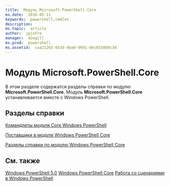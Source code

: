 ```yaml
---
title:  Модуль Microsoft.PowerShell.Core
ms.date:  2016-05-11
keywords:  powershell,cmdlet
description:  
ms.topic:  article
author:  jpjofre
manager:  dongill
ms.prod:  powershell
ms.assetid:  caa21265-653d-4ba0-9691-b6c0310b9c3d
---
```


# Модуль Microsoft.PowerShell.Core
В этом разделе содержатся разделы справки по модулю **Microsoft.PowerShell.Core**. Модуль **Microsoft.PowerShell.Core** устанавливается вместе с Windows PowerShell.

## Разделы справки
[Командлеты модуля Core Windows PowerShell](http://go.microsoft.com/fwlink/?LinkID=245857)

[Поставщики в модуле  Windows PowerShell Core](Windows-PowerShell-Core-Providers.md)

[Разделы справки по модулю Windows PowerShell Core](Windows-PowerShell-Core-About-Topics.md)

## См. также
[Windows PowerShell 5.0](Windows-PowerShell-5.0.md)
[Windows PowerShell Core](https://technet.microsoft.com/en-us/library/4b75f1e4-f327-48f3-92ab-bf5435094d41)
[Работа со сценариями в Windows PowerShell](../../getting-started/fundamental/Scripting-with-Windows-PowerShell.md)



<!--HONumber=May16_HO2-->


